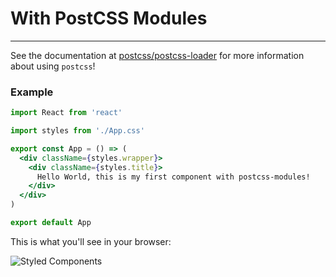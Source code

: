 # With PostCSS Modules

-------------------------------------------------------------------------
See the documentation at [postcss/postcss-loader](https://github.com/postcss/postcss-loader#css-modules) for more information about using `postcss`!

### Example

```jsx
import React from 'react'

import styles from './App.css'

export const App = () => (
  <div className={styles.wrapper}>
    <div className={styles.title}>
      Hello World, this is my first component with postcss-modules!
    </div>
  </div>
)

export default App
```

This is what you'll see in your browser:

![Styled Components](https://user-images.githubusercontent.com/5055654/39309673-413535aa-4971-11e8-933f-5c0a8ed1a2ea.png)
